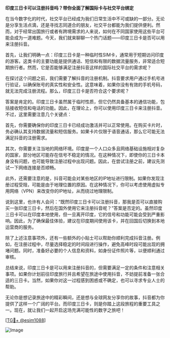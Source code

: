 **印度三日卡可以注册抖音吗？带你全面了解国际卡与社交平台绑定**

在当今数字化的时代，社交平台已经成为我们日常生活中不可或缺的一部分。无论是分享生活点滴，还是寻找志同道合的朋友，社交平台都能为我们提供便利。然而，对于经常出国旅行或者有跨境需求的人来说，如何在不同国家使用这些平台可能会成为一道难题。今天，我们就来聊聊一个热门话题——印度三日卡是否可以用来注册抖音。

首先，让我们明确一点：印度三日卡是一种临时性SIM卡，通常用于短期访问印度的游客。这类卡的主要功能是提供通话、短信和有限的数据流量服务，非常适合短期旅行者。然而，它是否能够满足注册抖音这样的国际社交平台的需求呢？

在探讨这个问题之前，我们需要了解抖音的注册机制。抖音要求用户通过手机号进行验证，以确保账号的真实性和安全性。这意味着，如果你没有有效的手机号码，就无法完成注册流程。那么，印度三日卡是否符合这个要求呢？

答案是肯定的。印度三日卡虽然属于临时性质，但它仍然具备基本的通信功能，包括接收短信和电话的功能。因此，在理论上，你可以使用印度三日卡来注册抖音。不过，这里需要注意几个关键点：

首先，你需要确保你的印度三日卡已经成功激活并可以正常使用。在购买卡片时，务必确认其支持数据流量和短信服务。如果卡片仅限于语音通话，那么它可能无法满足抖音的注册需求。

其次，你需要关注当地的网络环境。印度是一个人口众多且网络基础设施相对复杂的国家，部分地区可能存在信号不稳定的情况。在这种情况下，即使你的三日卡本身没有问题，也可能导致注册过程中出现问题。因此，在尝试注册之前，建议先测试一下网络连接是否顺畅。

此外，还需要注意的是，抖音可能会对某些地区的IP地址进行限制。如果你发现注册过程受阻，可能是由于地理位置的原因。在这种情况下，你可以考虑使用虚拟专用网络（VPN）来改变你的IP地址，从而绕过地理限制。

说到这里，也许有人会问：“既然印度三日卡可以注册抖音，那我是否可以直接购买一张印度三日卡，然后在国外使用它来注册抖音呢？”答案是否定的。虽然印度三日卡可以在印度本地使用，但一旦离开印度，它的信号和功能可能会受到严重影响。因此，为了确保最佳体验，建议在印度期间使用该卡，并在回国后切换到本地运营商的服务。

除了上述注意事项外，还有一些额外的小贴士可以帮助你顺利完成抖音注册。例如，在注册过程中，尽量选择稳定的时间段进行操作，避免高峰时段可能出现的拥堵问题。同时，准备好必要的个人信息和资料，如身份证件照片等，以便顺利通过审核。

总结来说，印度三日卡是可以用来注册抖音的，但需要满足一定的条件和注意相关事项。如果你计划前往印度旅行并且希望在旅途中使用抖音，不妨提前准备一张合适的三日卡。当然，如果你对这一过程感到困惑或不确定，也可以寻求专业人士的帮助。

无论你是想记录旅途中的精彩瞬间，还是想与全球网友分享你的故事，抖音都为你提供了这样一个广阔的平台。而印度三日卡，则是你踏上这段旅程的重要工具之一。现在，就让我们一起开启这场充满可能性的数字之旅吧！

[[TG💪+ @esim1088](https://t.me/s/esim1088)]

![Image](https://i.postimg.cc/4NQfJmqS/Snipaste-2025-05-13-00-14-12.png)